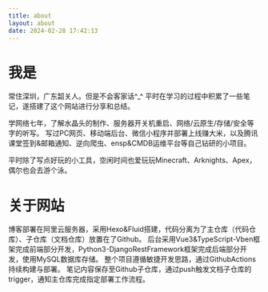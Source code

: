 ```yaml
---
title: about
layout: about
date: 2024-02-28 17:42:13
---
```


# 我是
常住深圳，广东韶关人。但是不会客家话^_^
平时在学习的过程中积累了一些笔记，遂搭建了这个网站进行分享和总结。

学网络七年，了解水晶头的制作、服务器开关机重启、网络/云原生/存储/安全等字的听写。
写过PC网页、移动端后台、微信小程序并部署上线赚大米，以及腾讯课堂签到&邮箱通知、逆向爬虫、ensp&CMDB运维平台等自己钻研的小项目。

平时除了写点好玩的小工具，空闲时间也爱玩玩Minecraft、Arknights、Apex，偶尔也会去游个泳。


# 关于网站
博客部署在阿里云服务器，采用Hexo&Fluid搭建，代码分离为了主仓库（代码仓库）、子仓库（文档仓库）放置在了Github。
后台采用Vue3&TypeScript-Vben框架完成前端部分开发，Python3-DjangoRestFramework框架完成后端部分开发，使用MySQL数据库存储。
整个项目遵循敏捷开发思路，通过GithubActions持续构建与部署。
笔记内容保存至Github子仓库，通过push触发文档子仓库的trigger，通知主仓库完成指定部署工作流程。